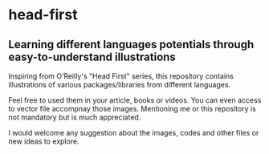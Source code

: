 # head-first
Learning different languages potentials through easy-to-understand illustrations
---
Inspiring from O’Reilly's "Head First" series, this repository contains illustrations of various packages/libraries from different languages.

Feel free to used them in your article, books or videos. You can even access to vector file accompnay those images. Mentioning me or this repository is not mandatory but is much appreciated.

I would welcome any suggestion about the images, codes and other files or new ideas to explore.
